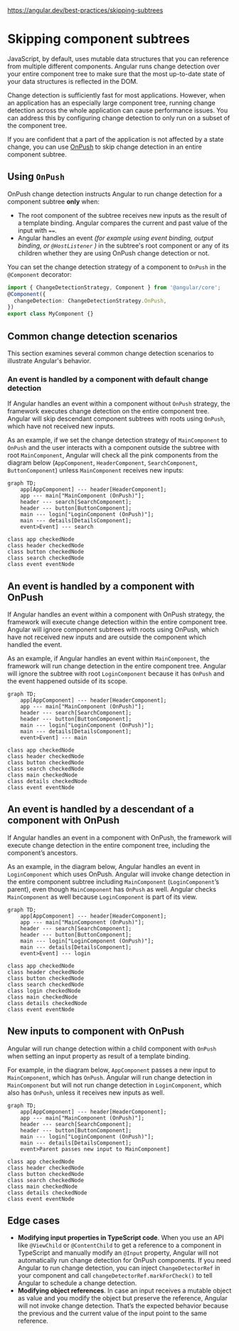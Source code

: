 https://angular.dev/best-practices/skipping-subtrees


# Skipping component subtrees

JavaScript, by default, uses mutable data structures that you can reference from multiple different components. Angular runs change detection over your entire component tree to make sure that the most up-to-date state of your data structures is reflected in the DOM.

Change detection is sufficiently fast for most applications. However, when an application has an especially large component tree, running change detection across the whole application can cause performance issues. You can address this by configuring change detection to only run on a subset of the component tree.

If you are confident that a part of the application is not affected by a state change, you can use [OnPush](/api/core/ChangeDetectionStrategy) to skip change detection in an entire component subtree.

## Using `OnPush`

OnPush change detection instructs Angular to run change detection for a component subtree **only** when:

* The root component of the subtree receives new inputs as the result of a template binding. Angular compares the current and past value of the input with `==`.
* Angular handles an event _(for example using event binding, output binding, or `@HostListener` )_ in the subtree's root component or any of its children whether they are using OnPush change detection or not.

You can set the change detection strategy of a component to `OnPush` in the `@Component` decorator:

```ts
import { ChangeDetectionStrategy, Component } from '@angular/core';
@Component({
  changeDetection: ChangeDetectionStrategy.OnPush,
})
export class MyComponent {}
```

## Common change detection scenarios

This section examines several common change detection scenarios to illustrate Angular's behavior.

### An event is handled by a component with default change detection

If Angular handles an event within a component without `OnPush` strategy, the framework executes change detection on the entire component tree. Angular will skip descendant component subtrees with roots using `OnPush`, which have not received new inputs.

As an example, if we set the change detection strategy of `MainComponent` to `OnPush` and the user interacts with a component outside the subtree with root `MainComponent`, Angular will check all the pink components from the diagram below (`AppComponent`, `HeaderComponent`, `SearchComponent`, `ButtonComponent`) unless `MainComponent` receives new inputs:

```mermaid
graph TD;
    app[AppComponent] --- header[HeaderComponent];
    app --- main["MainComponent (OnPush)"];
    header --- search[SearchComponent];
    header --- button[ButtonComponent];
    main --- login["LoginComponent (OnPush)"];
    main --- details[DetailsComponent];
    event>Event] --- search

class app checkedNode
class header checkedNode
class button checkedNode
class search checkedNode
class event eventNode
```

## An event is handled by a component with OnPush

If Angular handles an event within a component with OnPush strategy, the framework will execute change detection within the entire component tree. Angular will ignore component subtrees with roots using OnPush, which have not received new inputs and are outside the component which handled the event.

As an example, if Angular handles an event within `MainComponent`, the framework will run change detection in the entire component tree. Angular will ignore the subtree with root `LoginComponent` because it has `OnPush` and the event happened outside of its scope.

```mermaid
graph TD;
    app[AppComponent] --- header[HeaderComponent];
    app --- main["MainComponent (OnPush)"];
    header --- search[SearchComponent];
    header --- button[ButtonComponent];
    main --- login["LoginComponent (OnPush)"];
    main --- details[DetailsComponent];
    event>Event] --- main

class app checkedNode
class header checkedNode
class button checkedNode
class search checkedNode
class main checkedNode
class details checkedNode
class event eventNode
```

## An event is handled by a descendant of a component with OnPush

If Angular handles an event in a component with OnPush, the framework will execute change detection in the entire component tree, including the component’s ancestors.

As an example, in the diagram below, Angular handles an event in `LoginComponent` which uses OnPush. Angular will invoke change detection in the entire component subtree including `MainComponent` (`LoginComponent`’s parent), even though `MainComponent` has `OnPush` as well. Angular checks `MainComponent` as well because `LoginComponent` is part of its view.

```mermaid
graph TD;
    app[AppComponent] --- header[HeaderComponent];
    app --- main["MainComponent (OnPush)"];
    header --- search[SearchComponent];
    header --- button[ButtonComponent];
    main --- login["LoginComponent (OnPush)"];
    main --- details[DetailsComponent];
    event>Event] --- login

class app checkedNode
class header checkedNode
class button checkedNode
class search checkedNode
class login checkedNode
class main checkedNode
class details checkedNode
class event eventNode
```

## New inputs to component with OnPush

Angular will run change detection within a child component with `OnPush` when setting an input property as result of a template binding.

For example, in the diagram below, `AppComponent` passes a new input to `MainComponent`, which has `OnPush`. Angular will run change detection in `MainComponent` but will not run change detection in `LoginComponent`, which also has `OnPush`, unless it receives new inputs as well.

```mermaid
graph TD;
    app[AppComponent] --- header[HeaderComponent];
    app --- main["MainComponent (OnPush)"];
    header --- search[SearchComponent];
    header --- button[ButtonComponent];
    main --- login["LoginComponent (OnPush)"];
    main --- details[DetailsComponent];
    event>Parent passes new input to MainComponent]

class app checkedNode
class header checkedNode
class button checkedNode
class search checkedNode
class main checkedNode
class details checkedNode
class event eventNode
```

## Edge cases

* **Modifying input properties in TypeScript code**. When you use an API like `@ViewChild` or `@ContentChild` to get a reference to a component in TypeScript and manually modify an `@Input` property, Angular will not automatically run change detection for OnPush components. If you need Angular to run change detection, you can inject `ChangeDetectorRef` in your component and call `changeDetectorRef.markForCheck()` to tell Angular to schedule a change detection.
* **Modifying object references**. In case an input receives a mutable object as value and you modify the object but preserve the reference, Angular will not invoke change detection. That’s the expected behavior because the previous and the current value of the input point to the same reference.
